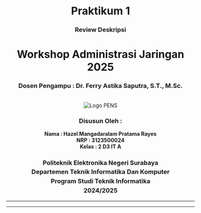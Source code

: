 
<div align="center">
  <h1 class="text-align: center;font-weight: bold">Praktikum 1</h1>
  <h3>Review Deskripsi</h3>
  <h1>Workshop Administrasi Jaringan 2025</h1>
  <h3 class="text-align: center;">Dosen Pengampu : Dr. Ferry Astika Saputra, S.T., M.Sc.</h3>
</div>
<br />
<div align="center">
  <img src="https://upload.wikimedia.org/wikipedia/id/4/44/Logo_PENS.png" alt="Logo PENS">
  <h3 style="text-align: center;">Disusun Oleh : </h3>
  <p style="text-align: center;">
  <strong>Nama : Hazel Mangadaralam Pratama Rayes<strong>
  <br><strong>NRP : 3123500024<strong>
  <br><strong>Kelas : 2 D3 IT A<strong>
  </p>

<h3 style="text-align: center;line-height: 1.5">Politeknik Elektronika Negeri Surabaya<br>Departemen Teknik Informatika Dan Komputer<br>Program Studi Teknik Informatika<br>2024/2025</h3>
  <hr><hr>
</div>